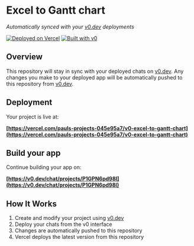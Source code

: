 # Excel to Gantt chart

*Automatically synced with your [v0.dev](https://v0.dev) deployments*

[![Deployed on Vercel](https://img.shields.io/badge/Deployed%20on-Vercel-black?style=for-the-badge&logo=vercel)](https://vercel.com/pauls-projects-045e95a7/v0-excel-to-gantt-chart)
[![Built with v0](https://img.shields.io/badge/Built%20with-v0.dev-black?style=for-the-badge)](https://v0.dev/chat/projects/P1GPN6pd98I)

## Overview

This repository will stay in sync with your deployed chats on [v0.dev](https://v0.dev).
Any changes you make to your deployed app will be automatically pushed to this repository from [v0.dev](https://v0.dev).

## Deployment

Your project is live at:

**[https://vercel.com/pauls-projects-045e95a7/v0-excel-to-gantt-chart](https://vercel.com/pauls-projects-045e95a7/v0-excel-to-gantt-chart)**

## Build your app

Continue building your app on:

**[https://v0.dev/chat/projects/P1GPN6pd98I](https://v0.dev/chat/projects/P1GPN6pd98I)**

## How It Works

1. Create and modify your project using [v0.dev](https://v0.dev)
2. Deploy your chats from the v0 interface
3. Changes are automatically pushed to this repository
4. Vercel deploys the latest version from this repository
